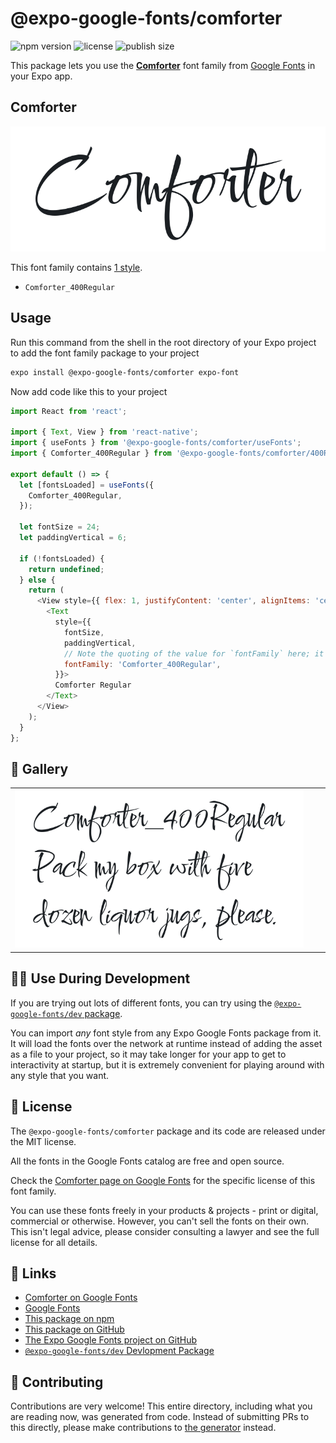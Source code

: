 # @expo-google-fonts/comforter

![npm version](https://flat.badgen.net/npm/v/@expo-google-fonts/comforter)
![license](https://flat.badgen.net/github/license/expo/google-fonts)
![publish size](https://flat.badgen.net/packagephobia/install/@expo-google-fonts/comforter)

This package lets you use the [**Comforter**](https://fonts.google.com/specimen/Comforter) font family from [Google Fonts](https://fonts.google.com/) in your Expo app.

## Comforter

![Comforter](./font-family.png)

This font family contains [1 style](#-gallery).

- `Comforter_400Regular`

## Usage

Run this command from the shell in the root directory of your Expo project to add the font family package to your project
```sh
expo install @expo-google-fonts/comforter expo-font
```

Now add code like this to your project
```js
import React from 'react';

import { Text, View } from 'react-native';
import { useFonts } from '@expo-google-fonts/comforter/useFonts';
import { Comforter_400Regular } from '@expo-google-fonts/comforter/400Regular';

export default () => {
  let [fontsLoaded] = useFonts({
    Comforter_400Regular,
  });

  let fontSize = 24;
  let paddingVertical = 6;

  if (!fontsLoaded) {
    return undefined;
  } else {
    return (
      <View style={{ flex: 1, justifyContent: 'center', alignItems: 'center' }}>
        <Text
          style={{
            fontSize,
            paddingVertical,
            // Note the quoting of the value for `fontFamily` here; it expects a string!
            fontFamily: 'Comforter_400Regular',
          }}>
          Comforter Regular
        </Text>
      </View>
    );
  }
};

```

## 🔡 Gallery


||||
|-|-|-|
|![Comforter_400Regular](./Comforter_400Regular.ttf.png)||||


## 👩‍💻 Use During Development

If you are trying out lots of different fonts, you can try using the [`@expo-google-fonts/dev` package](https://github.com/expo/google-fonts/tree/master/font-packages/dev#readme).

You can import *any* font style from any Expo Google Fonts package from it. It will load the fonts
over the network at runtime instead of adding the asset as a file to your project, so it may take longer
for your app to get to interactivity at startup, but it is extremely convenient
for playing around with any style that you want.

## 📖 License

The `@expo-google-fonts/comforter` package and its code are released under the MIT license.

All the fonts in the Google Fonts catalog are free and open source.

Check the [Comforter page on Google Fonts](https://fonts.google.com/specimen/Comforter) for the specific license of this font family.

You can use these fonts freely in your products & projects - print or digital, commercial or otherwise. However, you can't sell the fonts on their own. This isn't legal advice, please consider consulting a lawyer and see the full license for all details.

## 🔗 Links

- [Comforter on Google Fonts](https://fonts.google.com/specimen/Comforter)
- [Google Fonts](https://fonts.google.com/)
- [This package on npm](https://www.npmjs.com/package/@expo-google-fonts/comforter)
- [This package on GitHub](https://github.com/expo/google-fonts/tree/master/font-packages/comforter)
- [The Expo Google Fonts project on GitHub](https://github.com/expo/google-fonts)
- [`@expo-google-fonts/dev` Devlopment Package](https://github.com/expo/google-fonts/tree/master/font-packages/dev)

## 🤝 Contributing

Contributions are very welcome! This entire directory, including what you are reading now, was generated from code. Instead of submitting PRs to this directly, please make contributions to [the generator](https://github.com/expo/google-fonts/tree/master/packages/generator) instead.
